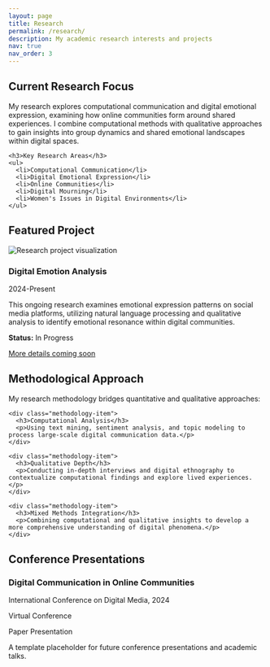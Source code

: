 ```yaml
---
layout: page
title: Research
permalink: /research/
description: My academic research interests and projects
nav: true
nav_order: 3
---
```


<div class="research-container">

<div class="research-card">
  <h2 class="card-title">Current Research Focus</h2>
  <div class="card-content">
    <p>My research explores computational communication and digital emotional expression, examining how online communities form around shared experiences. I combine computational methods with qualitative approaches to gain insights into group dynamics and shared emotional landscapes within digital spaces.</p>
    
    <h3>Key Research Areas</h3>
    <ul>
      <li>Computational Communication</li>
      <li>Digital Emotional Expression</li>
      <li>Online Communities</li>
      <li>Digital Mourning</li>
      <li>Women's Issues in Digital Environments</li>
    </ul>
  </div>
</div>

<div class="research-card">
  <h2 class="card-title">Featured Project</h2>
  <div class="card-content project-highlight">
    <div class="project-image">
      <img src="{{ '/assets/img/12.jpg' | relative_url }}" alt="Research project visualization">
    </div>
    <div class="project-details">
      <h3>Digital Emotion Analysis</h3>
      <p class="project-date">2024-Present</p>
      <p>This ongoing research examines emotional expression patterns on social media platforms, utilizing natural language processing and qualitative analysis to identify emotional resonance within digital communities.</p>
      <p><strong>Status:</strong> In Progress</p>
      <a href="#" class="project-link">More details coming soon</a>
    </div>
  </div>
</div>

<div class="research-card">
  <h2 class="card-title">Methodological Approach</h2>
  <div class="card-content">
    <p>My research methodology bridges quantitative and qualitative approaches:</p>
    
    <div class="methodology-item">
      <h3>Computational Analysis</h3>
      <p>Using text mining, sentiment analysis, and topic modeling to process large-scale digital communication data.</p>
    </div>
    
    <div class="methodology-item">
      <h3>Qualitative Depth</h3>
      <p>Conducting in-depth interviews and digital ethnography to contextualize computational findings and explore lived experiences.</p>
    </div>
    
    <div class="methodology-item">
      <h3>Mixed Methods Integration</h3>
      <p>Combining computational and qualitative insights to develop a more comprehensive understanding of digital phenomena.</p>
    </div>
  </div>
</div>

<div class="research-card">
  <h2 class="card-title">Conference Presentations</h2>
  <div class="card-content">
    <div class="presentation-item">
      <h3>Digital Communication in Online Communities</h3>
      <p class="presentation-venue">International Conference on Digital Media, 2024</p>
      <p class="presentation-location">Virtual Conference</p>
      <p class="presentation-type">Paper Presentation</p>
      <p>A template placeholder for future conference presentations and academic talks.</p>
    </div>
  </div>
</div>

</div> 